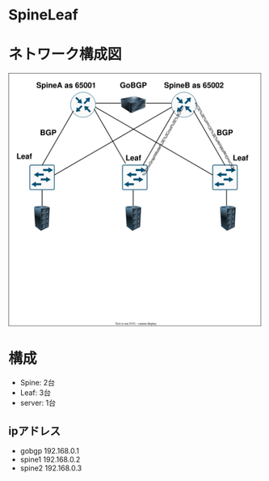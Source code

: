 # SpineLeaf

# ネトワーク構成図
![とぽろじ](topologi/SpineLeaf.drawio.svg)

# 構成
- Spine: 2台
- Leaf: 3台
- server: 1台

## ipアドレス
- gobgp 192.168.0.1
- spine1 192.168.0.2
- spine2 192.168.0.3